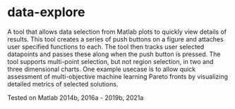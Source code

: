 # data-explore
A tool that allows data selection from Matlab plots to quickly view details of results. 
This tool creates a series of push buttons on a figure and attaches user specified functions to each.
The tool then tracks user selected datapoints and passes these along when the push button is pressed.
The tool supports multi-point selection, but not region selection, in two and three dimensional charts.
One example usecase is to allow quick assessment of multi-objective machine learning Pareto fronts by visualizing detailed metrics of selected solutions.

Tested on Matlab 2014b, 2016a - 2019b, 2021a
